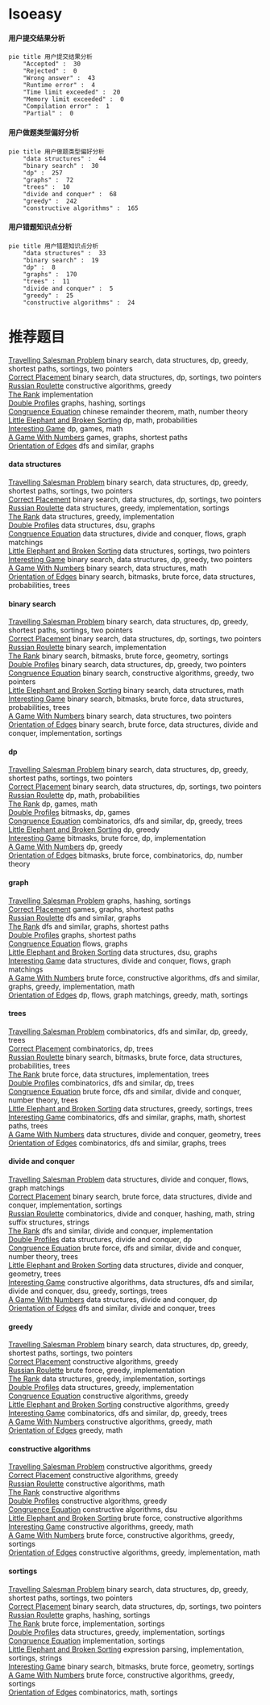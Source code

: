 # Isoeasy
<!-- tabs:start -->
#### **用户提交结果分析**

```mermaid
pie title 用户提交结果分析
    "Accepted" :  30
    "Rejected" :  0
    "Wrong answer" :  43
    "Runtime error" :  4
    "Time limit exceeded" :  20
    "Memory limit exceeded" :  0
    "Compilation error" :  1
    "Partial" :  0
```
#### **用户做题类型偏好分析**

```mermaid
pie title 用户做题类型偏好分析
    "data structures" :  44
    "binary search" :  30
    "dp" :  257
    "graphs" :  72
    "trees" :  10
    "divide and conquer" :  68
    "greedy" :  242
    "constructive algorithms" :  165
```
#### **用户错题知识点分析**

```mermaid
pie title 用户错题知识点分析
    "data structures" :  33
    "binary search" :  19
    "dp" :  8
    "graphs" :  170
    "trees" :  11
    "divide and conquer" :  5
    "greedy" :  25
    "constructive algorithms" :  24
```
<!-- tabs:end -->
# 推荐题目
[Travelling Salesman Problem](https://codeforces.com/contest/1504/problem/E)		binary search,
                        data structures,
                        dp,
                        greedy,
                        shortest paths,
                        sortings,
                        two pointers		  
[Correct Placement](http://codeforces.com/problemset/problem/1472/E)		binary search,
                        data structures,
                        dp,
                        sortings,
                        two pointers		  
[Russian Roulette](http://codeforces.com/problemset/problem/103/C)		constructive algorithms,
                        greedy		  
[The Rank](http://codeforces.com/problemset/problem/1017/A)		implementation		  
[Double Profiles](http://codeforces.com/problemset/problem/154/C)		graphs,
                        hashing,
                        sortings		  
[Congruence Equation](http://codeforces.com/problemset/problem/919/E)		chinese remainder theorem,
                        math,
                        number theory		  
[Little Elephant and Broken Sorting](http://codeforces.com/problemset/problem/258/D)		dp,
                        math,
                        probabilities		  
[Interesting Game](http://codeforces.com/problemset/problem/87/C)		dp,
                        games,
                        math		  
[A Game With Numbers](http://codeforces.com/problemset/problem/919/F)		games,
                        graphs,
                        shortest paths		  
[Orientation of Edges](http://codeforces.com/problemset/problem/883/G)		dfs and similar,
                        graphs		  
<!-- tabs:start -->
#### **data structures**
[Travelling Salesman Problem](https://codeforces.com/contest/1504/problem/E)		binary search,
                        data structures,
                        dp,
                        greedy,
                        shortest paths,
                        sortings,
                        two pointers		  
[Correct Placement](http://codeforces.com/problemset/problem/1472/E)		binary search,
                        data structures,
                        dp,
                        sortings,
                        two pointers		  
[Russian Roulette](http://codeforces.com/problemset/problem/276/C)		data structures,
                        greedy,
                        implementation,
                        sortings		  
[The Rank](http://codeforces.com/problemset/problem/1266/E)		data structures,
                        greedy,
                        implementation		  
[Double Profiles](http://codeforces.com/problemset/problem/813/F)		data structures,
                        dsu,
                        graphs		  
[Congruence Equation](http://codeforces.com/problemset/problem/793/G)		data structures,
                        divide and conquer,
                        flows,
                        graph matchings		  
[Little Elephant and Broken Sorting](http://codeforces.com/problemset/problem/1500/D)		data structures,
                        sortings,
                        two pointers		  
[Interesting Game](http://codeforces.com/problemset/problem/1492/C)		binary search,
                        data structures,
                        dp,
                        greedy,
                        two pointers		  
[A Game With Numbers](http://codeforces.com/problemset/problem/1490/G)		binary search,
                        data structures,
                        math		  
[Orientation of Edges](http://codeforces.com/problemset/problem/1479/D)		binary search,
                        bitmasks,
                        brute force,
                        data structures,
                        probabilities,
                        trees		  
#### **binary search**
[Travelling Salesman Problem](https://codeforces.com/contest/1504/problem/E)		binary search,
                        data structures,
                        dp,
                        greedy,
                        shortest paths,
                        sortings,
                        two pointers		  
[Correct Placement](http://codeforces.com/problemset/problem/1472/E)		binary search,
                        data structures,
                        dp,
                        sortings,
                        two pointers		  
[Russian Roulette](http://codeforces.com/problemset/problem/883/C)		binary search,
                        implementation		  
[The Rank](http://codeforces.com/problemset/problem/333/E)		binary search,
                        bitmasks,
                        brute force,
                        geometry,
                        sortings		  
[Double Profiles](http://codeforces.com/problemset/problem/1492/C)		binary search,
                        data structures,
                        dp,
                        greedy,
                        two pointers		  
[Congruence Equation](http://codeforces.com/problemset/problem/1463/D)		binary search,
                        constructive algorithms,
                        greedy,
                        two pointers		  
[Little Elephant and Broken Sorting](http://codeforces.com/problemset/problem/1490/G)		binary search,
                        data structures,
                        math		  
[Interesting Game](http://codeforces.com/problemset/problem/1479/D)		binary search,
                        bitmasks,
                        brute force,
                        data structures,
                        probabilities,
                        trees		  
[A Game With Numbers](http://codeforces.com/problemset/problem/1436/E)		binary search,
                        data structures,
                        two pointers		  
[Orientation of Edges](http://codeforces.com/problemset/problem/1461/D)		binary search,
                        brute force,
                        data structures,
                        divide and conquer,
                        implementation,
                        sortings		  
#### **dp**
[Travelling Salesman Problem](https://codeforces.com/contest/1504/problem/E)		binary search,
                        data structures,
                        dp,
                        greedy,
                        shortest paths,
                        sortings,
                        two pointers		  
[Correct Placement](http://codeforces.com/problemset/problem/1472/E)		binary search,
                        data structures,
                        dp,
                        sortings,
                        two pointers		  
[Russian Roulette](http://codeforces.com/problemset/problem/258/D)		dp,
                        math,
                        probabilities		  
[The Rank](http://codeforces.com/problemset/problem/87/C)		dp,
                        games,
                        math		  
[Double Profiles](http://codeforces.com/problemset/problem/768/E)		bitmasks,
                        dp,
                        games		  
[Congruence Equation](https://codeforces.com/contest/1293/problem/E)		combinatorics,
                        dfs and similar,
                        dp,
                        greedy,
                        trees		  
[Little Elephant and Broken Sorting](https://codeforces.com/contest/1277/problem/C)		dp,
                        greedy		  
[Interesting Game](http://codeforces.com/problemset/problem/1042/B)		bitmasks,
                        brute force,
                        dp,
                        implementation		  
[A Game With Numbers](http://codeforces.com/problemset/problem/1469/B)		dp,
                        greedy		  
[Orientation of Edges](http://codeforces.com/problemset/problem/401/D)		bitmasks,
                        brute force,
                        combinatorics,
                        dp,
                        number theory		  
#### **graph**
[Travelling Salesman Problem](http://codeforces.com/problemset/problem/154/C)		graphs,
                        hashing,
                        sortings		  
[Correct Placement](http://codeforces.com/problemset/problem/919/F)		games,
                        graphs,
                        shortest paths		  
[Russian Roulette](http://codeforces.com/problemset/problem/883/G)		dfs and similar,
                        graphs		  
[The Rank](http://codeforces.com/problemset/problem/1272/E)		dfs and similar,
                        graphs,
                        shortest paths		  
[Double Profiles](http://codeforces.com/problemset/problem/1482/F)		graphs,
                        shortest paths		  
[Congruence Equation](http://codeforces.com/problemset/problem/132/E)		flows,
                        graphs		  
[Little Elephant and Broken Sorting](http://codeforces.com/problemset/problem/813/F)		data structures,
                        dsu,
                        graphs		  
[Interesting Game](http://codeforces.com/problemset/problem/793/G)		data structures,
                        divide and conquer,
                        flows,
                        graph matchings		  
[A Game With Numbers](http://codeforces.com/problemset/problem/1487/C)		brute force,
                        constructive algorithms,
                        dfs and similar,
                        graphs,
                        greedy,
                        implementation,
                        math		  
[Orientation of Edges](http://codeforces.com/problemset/problem/1437/C)		dp,
                        flows,
                        graph matchings,
                        greedy,
                        math,
                        sortings		  
#### **trees**
[Travelling Salesman Problem](https://codeforces.com/contest/1293/problem/E)		combinatorics,
                        dfs and similar,
                        dp,
                        greedy,
                        trees		  
[Correct Placement](http://codeforces.com/problemset/problem/1097/G)		combinatorics,
                        dp,
                        trees		  
[Russian Roulette](http://codeforces.com/problemset/problem/1479/D)		binary search,
                        bitmasks,
                        brute force,
                        data structures,
                        probabilities,
                        trees		  
[The Rank](http://codeforces.com/problemset/problem/1511/C)		brute force,
                        data structures,
                        implementation,
                        trees		  
[Double Profiles](http://codeforces.com/problemset/problem/1499/F)		combinatorics,
                        dfs and similar,
                        dp,
                        trees		  
[Congruence Equation](http://codeforces.com/problemset/problem/1491/E)		brute force,
                        dfs and similar,
                        divide and conquer,
                        number theory,
                        trees		  
[Little Elephant and Broken Sorting](http://codeforces.com/problemset/problem/1466/D)		data structures,
                        greedy,
                        sortings,
                        trees		  
[Interesting Game](http://codeforces.com/problemset/problem/1495/D)		combinatorics,
                        dfs and similar,
                        graphs,
                        math,
                        shortest paths,
                        trees		  
[A Game With Numbers](http://codeforces.com/problemset/problem/1303/G)		data structures,
                        divide and conquer,
                        geometry,
                        trees		  
[Orientation of Edges](http://codeforces.com/problemset/problem/1454/E)		combinatorics,
                        dfs and similar,
                        graphs,
                        trees		  
#### **divide and conquer**
[Travelling Salesman Problem](http://codeforces.com/problemset/problem/793/G)		data structures,
                        divide and conquer,
                        flows,
                        graph matchings		  
[Correct Placement](http://codeforces.com/problemset/problem/1461/D)		binary search,
                        brute force,
                        data structures,
                        divide and conquer,
                        implementation,
                        sortings		  
[Russian Roulette](http://codeforces.com/problemset/problem/1466/G)		combinatorics,
                        divide and conquer,
                        hashing,
                        math,
                        string suffix structures,
                        strings		  
[The Rank](http://codeforces.com/problemset/problem/1490/D)		dfs and similar,
                        divide and conquer,
                        implementation		  
[Double Profiles](https://codeforces.com/contest/1483/problem/C)		data structures,
                        divide and conquer,
                        dp		  
[Congruence Equation](http://codeforces.com/problemset/problem/1491/E)		brute force,
                        dfs and similar,
                        divide and conquer,
                        number theory,
                        trees		  
[Little Elephant and Broken Sorting](http://codeforces.com/problemset/problem/1303/G)		data structures,
                        divide and conquer,
                        geometry,
                        trees		  
[Interesting Game](http://codeforces.com/problemset/problem/1494/D)		constructive algorithms,
                        data structures,
                        dfs and similar,
                        divide and conquer,
                        dsu,
                        greedy,
                        sortings,
                        trees		  
[A Game With Numbers](http://codeforces.com/problemset/problem/1482/E)		data structures,
                        divide and conquer,
                        dp		  
[Orientation of Edges](http://codeforces.com/problemset/problem/566/C)		dfs and similar,
                        divide and conquer,
                        trees		  
#### **greedy**
[Travelling Salesman Problem](https://codeforces.com/contest/1504/problem/E)		binary search,
                        data structures,
                        dp,
                        greedy,
                        shortest paths,
                        sortings,
                        two pointers		  
[Correct Placement](http://codeforces.com/problemset/problem/103/C)		constructive algorithms,
                        greedy		  
[Russian Roulette](http://codeforces.com/problemset/problem/1005/C)		brute force,
                        greedy,
                        implementation		  
[The Rank](http://codeforces.com/problemset/problem/276/C)		data structures,
                        greedy,
                        implementation,
                        sortings		  
[Double Profiles](http://codeforces.com/problemset/problem/1266/E)		data structures,
                        greedy,
                        implementation		  
[Congruence Equation](http://codeforces.com/problemset/problem/605/A)		constructive algorithms,
                        greedy		  
[Little Elephant and Broken Sorting](https://codeforces.com/contest/483/problem/C)		constructive algorithms,
                        greedy		  
[Interesting Game](https://codeforces.com/contest/1293/problem/E)		combinatorics,
                        dfs and similar,
                        dp,
                        greedy,
                        trees		  
[A Game With Numbers](https://codeforces.com/contest/1457/problem/E)		constructive algorithms,
                        greedy,
                        math		  
[Orientation of Edges](http://codeforces.com/problemset/problem/1472/A)		greedy,
                        math		  
#### **constructive algorithms**
[Travelling Salesman Problem](http://codeforces.com/problemset/problem/103/C)		constructive algorithms,
                        greedy		  
[Correct Placement](http://codeforces.com/problemset/problem/605/A)		constructive algorithms,
                        greedy		  
[Russian Roulette](http://codeforces.com/problemset/problem/652/F)		constructive algorithms,
                        math		  
[The Rank](http://codeforces.com/problemset/problem/10/E)		constructive algorithms		  
[Double Profiles](https://codeforces.com/contest/483/problem/C)		constructive algorithms,
                        greedy		  
[Congruence Equation](http://codeforces.com/problemset/problem/1131/F)		constructive algorithms,
                        dsu		  
[Little Elephant and Broken Sorting](http://codeforces.com/problemset/problem/1088/A)		brute force,
                        constructive algorithms		  
[Interesting Game](https://codeforces.com/contest/1457/problem/E)		constructive algorithms,
                        greedy,
                        math		  
[A Game With Numbers](http://codeforces.com/problemset/problem/1305/A)		brute force,
                        constructive algorithms,
                        greedy,
                        sortings		  
[Orientation of Edges](http://codeforces.com/problemset/problem/1305/E)		constructive algorithms,
                        greedy,
                        implementation,
                        math		  
#### **sortings**
[Travelling Salesman Problem](https://codeforces.com/contest/1504/problem/E)		binary search,
                        data structures,
                        dp,
                        greedy,
                        shortest paths,
                        sortings,
                        two pointers		  
[Correct Placement](http://codeforces.com/problemset/problem/1472/E)		binary search,
                        data structures,
                        dp,
                        sortings,
                        two pointers		  
[Russian Roulette](http://codeforces.com/problemset/problem/154/C)		graphs,
                        hashing,
                        sortings		  
[The Rank](http://codeforces.com/problemset/problem/558/A)		brute force,
                        implementation,
                        sortings		  
[Double Profiles](http://codeforces.com/problemset/problem/276/C)		data structures,
                        greedy,
                        implementation,
                        sortings		  
[Congruence Equation](http://codeforces.com/problemset/problem/864/A)		implementation,
                        sortings		  
[Little Elephant and Broken Sorting](http://codeforces.com/problemset/problem/34/C)		expression parsing,
                        implementation,
                        sortings,
                        strings		  
[Interesting Game](http://codeforces.com/problemset/problem/333/E)		binary search,
                        bitmasks,
                        brute force,
                        geometry,
                        sortings		  
[A Game With Numbers](http://codeforces.com/problemset/problem/1305/A)		brute force,
                        constructive algorithms,
                        greedy,
                        sortings		  
[Orientation of Edges](http://codeforces.com/problemset/problem/1475/E)		combinatorics,
                        math,
                        sortings		  
<!-- tabs:end -->
